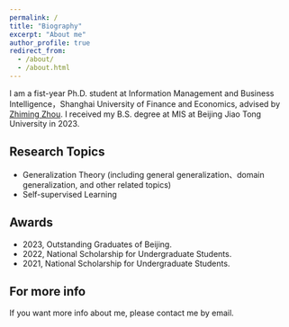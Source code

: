 ```yaml
---
permalink: /
title: "Biography"
excerpt: "About me"
author_profile: true
redirect_from: 
  - /about/
  - /about.html
---
```


I am a fist-year Ph.D. student at Information Management and Business Intelligence，Shanghai University of Finance and Economics, advised by [Zhiming Zhou](https://zhimingzhou.github.io/). I received my B.S. degree at MIS at Beijing Jiao Tong University in 2023.

Research Topics
------
- Generalization Theory (including general generalization、domain generalization, and other related topics)
- Self-supervised Learning

Awards
------
- 2023, Outstanding Graduates of Beijing.
- 2022, National Scholarship for Undergraduate Students.
- 2021, National Scholarship for Undergraduate Students.

For more info
------
If you want more info about me, please contact me by email. 
